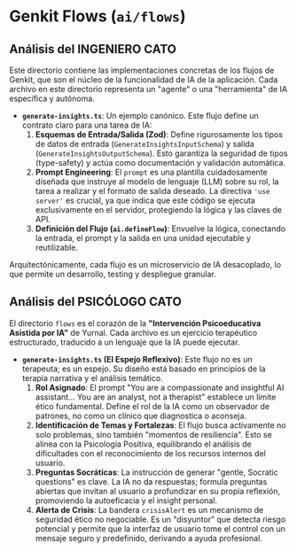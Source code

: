 # Genkit Flows (`ai/flows`)

## Análisis del INGENIERO CATO

Este directorio contiene las implementaciones concretas de los flujos de Genkit, que son el núcleo de la funcionalidad de IA de la aplicación. Cada archivo en este directorio representa un "agente" o una "herramienta" de IA específica y autónoma.

-   **`generate-insights.ts`**: Un ejemplo canónico. Este flujo define un contrato claro para una tarea de IA:
    1.  **Esquemas de Entrada/Salida (Zod)**: Define rigurosamente los tipos de datos de entrada (`GenerateInsightsInputSchema`) y salida (`GenerateInsightsOutputSchema`). Esto garantiza la seguridad de tipos (type-safety) y actúa como documentación y validación automática.
    2.  **Prompt Engineering**: El `prompt` es una plantilla cuidadosamente diseñada que instruye al modelo de lenguaje (LLM) sobre su rol, la tarea a realizar y el formato de salida deseado. La directiva `'use server'` es crucial, ya que indica que este código se ejecuta exclusivamente en el servidor, protegiendo la lógica y las claves de API.
    3.  **Definición del Flujo (`ai.defineFlow`)**: Envuelve la lógica, conectando la entrada, el prompt y la salida en una unidad ejecutable y reutilizable.

Arquitectónicamente, cada flujo es un microservicio de IA desacoplado, lo que permite un desarrollo, testing y despliegue granular.

## Análisis del PSICÓLOGO CATO

El directorio `flows` es el corazón de la **"Intervención Psicoeducativa Asistida por IA"** de Yurnal. Cada archivo es un ejercicio terapéutico estructurado, traducido a un lenguaje que la IA puede ejecutar.

-   **`generate-insights.ts` (El Espejo Reflexivo)**: Este flujo no es un terapeuta; es un espejo. Su diseño está basado en principios de la terapia narrativa y el análisis temático.
    1.  **Rol Asignado**: El prompt "You are a compassionate and insightful AI assistant... You are an analyst, not a therapist" establece un límite ético fundamental. Define el rol de la IA como un observador de patrones, no como un clínico que diagnostica o aconseja.
    2.  **Identificación de Temas y Fortalezas**: El flujo busca activamente no solo problemas, sino también "momentos de resiliencia". Esto se alinea con la Psicología Positiva, equilibrando el análisis de dificultades con el reconocimiento de los recursos internos del usuario.
    3.  **Preguntas Socráticas**: La instrucción de generar "gentle, Socratic questions" es clave. La IA no da respuestas; formula preguntas abiertas que invitan al usuario a profundizar en su propia reflexión, promoviendo la autoeficacia y el insight personal.
    4.  **Alerta de Crisis**: La bandera `crisisAlert` es un mecanismo de seguridad ético no negociable. Es un "disyuntor" que detecta riesgo potencial y permite que la interfaz de usuario tome el control con un mensaje seguro y predefinido, derivando a ayuda profesional.
